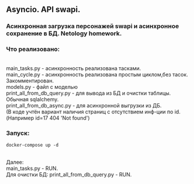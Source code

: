 ## Asyncio. API swapi.
### Асинхронная загрузка персонажей swapi и асинхронное сохранение в БД. Netology homework.

### Что реализовано:
<br>main_tasks.py - асинхронность реализована тасками.
<br>main_cycle.py - асинхронность реализована простым циклом,без тасок. Закомментирован.
<br>models.py - файл с моделью
<br>print_all_from_db_query.py - для вывода из БД и очистки таблицы. Обычная sqlalchemy.
<br>print_all_from_db_async.py - для асинхронной выгрузки из ДБ.
<br>(В коде учтён вариант наличия страниц с отсутствием инф-ции по id. (Например id=17 404 'Not found')

### Запуск:

```shell
docker-compose up -d
```
<br>Далее:
<br>main_tasks.py - RUN.
<br>Для очистки БД: print_all_from_db_query.py - RUN.